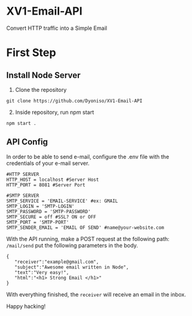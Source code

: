 # XV1-Email-API
Convert HTTP traffic into a Simple Email

# First Step

## Install Node Server

1. Clone the repository
```
git clone https://github.com/Dyoniso/XV1-Email-API
```

2. Inside repository, run npm start
```
npm start .
```

## API Config


In order to be able to send e-mail, configure the .env file with the credentials of your e-mail server.

```
#HTTP SERVER
HTTP_HOST = localhost #Server Host
HTTP_PORT = 8081 #Server Port

#SMTP SERVER
SMTP_SERVICE = 'EMAIL-SERVICE' #ex: GMAIL
SMTP_LOGIN = 'SMTP-LOGIN'
SMTP_PASSWORD = 'SMTP-PASSWORD'
SMTP_SECURE = off #SSL? ON or OFF
SMTP_PORT = 'SMTP-PORT'
SMTP_SENDER_EMAIL = 'EMAIL OF SEND' #name@your-website.com
```

With the API running, make a POST request at the following path: ```/mail/send```
put the following parameters in the body.
```
{
   "receiver":"example@gmail.com",
   "subject":"Awesome email written in Node",
   "text":"Very easy!",
   "html":"<h1> Strong Email </h1>"
}
```
With everything finished, the ```receiver``` will receive an email in the inbox.

Happy hacking!
